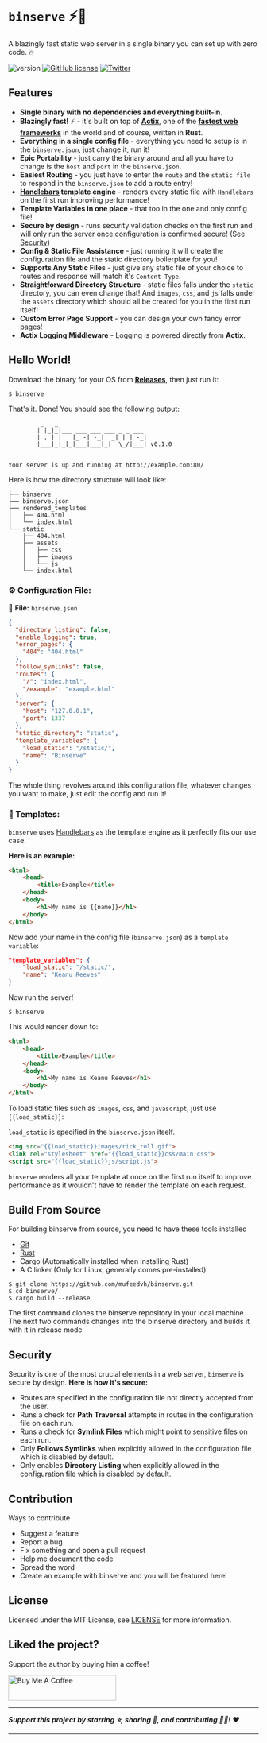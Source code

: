 # `binserve` :zap::crab:

A blazingly fast static web server in a single binary you can set up with zero code. :fire:

<p align="left">
    <img src="https://img.shields.io/badge/version-0.1.0-blue.svg" title="version" alt="version">
    <a href="https://github.com/mufeedvh/binserve/blob/master/LICENSE"><img alt="GitHub license" src="https://img.shields.io/github/license/mufeedvh/basecrack.svg"></a>
    <a href="https://twitter.com/intent/tweet?text=Check%20this%20out!%20A%20blazingly%20fast%20static%20web%20server%20in%20a%20single%20binary%20you%20can%20set%20up%20with%20zero%20code.:&url=https%3A%2F%2Fgithub.com%2Fmufeedvh%2Fbinserve"><img alt="Twitter" src="https://img.shields.io/twitter/url/https/github.com/mufeedvh/basecrack.svg?style=social"></a>
</p>

## Features

- **Single binary with no dependencies and everything built-in.**
- **Blazingly fast!** :zap: - it's built on top of [**Actix**](https://actix.rs/), one of the [**fastest web frameworks**](https://www.techempower.com/benchmarks/) in the world and of course, written in **Rust**.
- **Everything in a single config file** - everything you need to setup is in the `binserve.json`, just change it, run it!
- **Epic Portability** - just carry the binary around and all you have to change is the `host` and `port` in the `binserve.json`.
- **Easiest Routing** - you just have to enter the `route` and the `static file` to respond in the `binserve.json` to add a route entry!
- **[Handlebars](https://github.com/sunng87/handlebars-rust) template engine** - renders every static file with `Handlebars` on the first run improving performance!
- **Template Variables in one place** - that too in the one and only config file!
- **Secure by design** - runs security validation checks on the first run and will only run the server once configuration is confirmed secure! (See [Security](https://github.com/mufeedvh/binserve#security))
- **Config & Static File Assistance** - just running it will create the configuration file and the static directory boilerplate for you!
- **Supports Any Static Files** - just give any static file of your choice to routes and response will match it's `Content-Type`.
- **Straightforward Directory Structure** - static files falls under the `static` directory, you can even change that! And `images`, `css`, and `js` falls under the `assets` directory which should all be created for you in the first run itself!
- **Custom Error Page Support** - you can design your own fancy error pages!
- **Actix Logging Middleware** - Logging is powered directly from **Actix**.

## Hello World!

Download the binary for your OS from [**Releases**](https://github.com/mufeedvh/binserve/releases), then just run it:

    $ binserve

That's it. Done! You should see the following output:

```                        
         _   _                         
        | |_|_|___ ___ ___ ___ _ _ ___ 
        | . | |   |_ -| -_|  _| | | -_|
        |___|_|_|_|___|___|_|  \_/|___| v0.1.0
    

Your server is up and running at http://example.com:80/
```

Here is how the directory structure will look like:

```
├── binserve
├── binserve.json
├── rendered_templates
│   ├── 404.html
│   └── index.html
└── static
    ├── 404.html
    ├── assets
    │   ├── css
    │   ├── images
    │   └── js
    └── index.html
```

### ⚙️ Configuration File:

📄 **File:** `binserve.json`

```json
{
  "directory_listing": false,
  "enable_logging": true,
  "error_pages": {
    "404": "404.html"
  },
  "follow_symlinks": false,
  "routes": {
    "/": "index.html",
    "/example": "example.html"
  },
  "server": {
    "host": "127.0.0.1",
    "port": 1337
  },
  "static_directory": "static",
  "template_variables": {
    "load_static": "/static/",
    "name": "Binserve"
  }
}
```

The whole thing revolves around this configuration file, whatever changes you want to make, just edit the config and run it!

### 🎨 Templates:

`binserve` uses [Handlebars](https://github.com/sunng87/handlebars-rust) as the template engine as it perfectly fits our use case.

**Here is an example:**

```html
<html>
    <head>
        <title>Example</title>
    </head>
    <body>
        <h1>My name is {{name}}</h1>
    </body>
</html>
```

Now add your name in the config file (`binserve.json`) as a `template variable`:

```json
"template_variables": {
    "load_static": "/static/",
    "name": "Keanu Reeves"
}
```

Now run the server!

    $ binserve

This would render down to:

```html
<html>
    <head>
        <title>Example</title>
    </head>
    <body>
        <h1>My name is Keanu Reeves</h1>
    </body>
</html>
```

To load static files such as `images`, `css`, and `javascript`, just use `{{load_static}}`:

`load_static` is specified in the `binserve.json` itself.

```html
<img src="{{load_static}}images/rick_roll.gif">
<link rel="stylesheet" href="{{load_static}}css/main.css">
<script src="{{load_static}}js/script.js">
```

`binserve` renders all your template at once on the first run itself to improve performance as it wouldn't have to render the template on each request.

## Build From Source

For building binserve from source, you need to have these tools installed

* [Git](https://git-scm.org/downloads)
* [Rust](https://rust-lang.org/tools/install)
* Cargo (Automatically installed when installing Rust)
* A C linker (Only for Linux, generally comes pre-installed)

```
$ git clone https://github.com/mufeedvh/binserve.git
$ cd binserve/
$ cargo build --release
```

The first command clones the binserve repository in your local machine. The next two commands changes into the binserve directory and builds it with it in release mode

## Security

Security is one of the most crucial elements in a web server, `binserve` is secure by design. **Here is how it's secure:**

- Routes are specified in the configuration file not directly accepted from the user.
- Runs a check for **Path Traversal** attempts in routes in the configuration file on each run.
- Runs a check for **Symlink Files** which might point to sensitive files on each run.
- Only **Follows Symlinks** when explicitly allowed in the configuration file which is disabled by default.
- Only enables **Directory Listing** when explicitly allowed in the configuration file which is disabled by default.

## Contribution
Ways to contribute
- Suggest a feature
- Report a bug
- Fix something and open a pull request
- Help me document the code
- Spread the word
- Create an example with binserve and you will be featured here!

## License
Licensed under the MIT License, see <a href="https://github.com/mufeedvh/binserve/blob/master/LICENSE">LICENSE</a> for more information.

## Liked the project?
Support the author by buying him a coffee!

<a href="https://www.buymeacoffee.com/mufeedvh" target="_blank"><img src="https://cdn.buymeacoffee.com/buttons/default-orange.png" alt="Buy Me A Coffee" height="51px" width="217px"></a>

------------

***Support this project by starring ⭐, sharing 📲, and contributing 👩‍💻! :heart:***

------------
